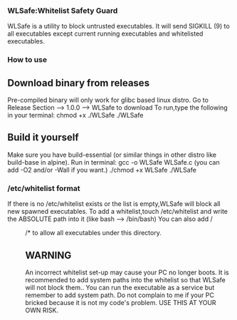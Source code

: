 ### WLSafe:Whitelist Safety Guard
WLSafe is a utility to block untrusted executables.
It will send SIGKILL (9) to all executables except current running executables and whitelisted executables.
### How to use
## Download binary from releases
Pre-compiled binary will only work for glibc based linux distro.
Go to Release Section --> 1.0.0 --> WLSafe to download
To run,type the following in your terminal:
chmod +x ./WLSafe
./WLSafe
## Build it yourself
Make sure you have build-essential (or similar things in other distro like build-base in alpine).
Run in terminal:
gcc -o WLSafe WLSafe.c (you can add -O2 and/or -Wall if you want.)
./chmod +x WLSafe
./WLSafe
### /etc/whitelist format
If there is no /etc/whitelist exists or the list is empty,WLSafe will block all new spawned executables.
To add a whitelist,touch /etc/whitelist and write the ABSOLUTE path into it (like bash --> /bin/bash)
You can also add /<dir>/* to allow all executables under this directory.
## WARNING
An incorrect whitelist set-up may cause your PC no longer boots.
It is recommended to add system paths into the whitelist so that WLSafe will not block them..
You can run the executable as a service but remember to add system path.
Do not complain to me if your PC bricked because it is not my code's problem.
USE THIS AT YOUR OWN RISK.
